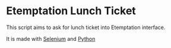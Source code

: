 # Etemptation Lunch Ticket

This script aims to ask for lunch ticket into Etemptation interface.

It is made with [Selenium](https://www.selenium.dev/selenium/docs/api/py/index.html#)
and [Python](https://www.python.org)




